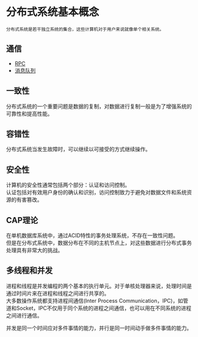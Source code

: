 
# 分布式系统基本概念
    分布式系统是若干独立系统的集合，这些计算机对于用户来说就像单个相关系统。

## 通信
* [RPC](../../rpc)
* [消息队列](../../mq)

## 一致性
分布式系统的一个重要问题是数据的复制，对数据进行复制一般是为了增强系统的可靠性和提高性能。

## 容错性
分布式系统当发生故障时，可以继续以可接受的方式继续操作。

## 安全性
计算机的安全性通常包括两个部分：认证和访问控制。   
认证包括对有效用户身份的确认和识别，访问控制致力于避免对数据文件和系统资源的有害篡改。

## CAP理论
在单机数据库系统中，通过ACID特性的事务处理系统，不存在一致性问题。  
但是在分布式系统中，数据分布在不同的主机节点上，对这些数据进行分布式事务处理具有非常大的挑战。

## 多线程和并发
进程和线程是并发编程的两个基本的执行单元。对于单核处理器来说，处理时间是通过时间片来在进程和线程之间进行共享的。  
大多数操作系统都支持进程间通信(Inter Process Communication，IPC)，如管道和Socket，IPC不仅用于同个系统的进程之间通信，也可以用在不同系统的进程之间进行通信。

并发是同一个时间应对多件事情的能力，并行是同一时间动手做多件事情的能力。
